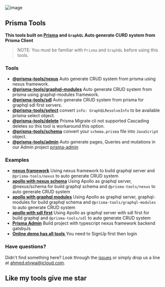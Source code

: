 ![image](https://i.ibb.co/Xpfw1Ry/prisma-dark.png)

## Prisma Tools

**This tools built on [Prisma](https://prisma.io) and `GraphQL` Auto generate CURD system from Prisma Client**

> NOTE: You must be familiar with `Prisma` and `GraphQL` before using this tools.

### Tools

- [**@prisma-tools/nexus**](https://prisma-tools.ahmedelywa.com/nexus/features) Auto generate CRUD system from prisma using nexus framework.
- [**@prisma-tools/graphql-modules**](https://prisma-tools.ahmedelywa.com/graphql-modules) Auto generate CRUD system from prisma using graphql-modules framework.
- [**@prisma-tools/sdl**](https://prisma-tools.ahmedelywa.com/sdl) Auto generate CRUD system from prisma for graphql sdl first servers.
- [**@prisma-tools/select**](https://prisma-tools.ahmedelywa.com/select) convert `info: GraphQLResolveInfo` to be available prisma select object.
- [**@prisma-tools/delete**](https://prisma-tools.ahmedelywa.com/delete) Prisma Migrate cli not supported Cascading deletes so this tool is workaround this option.
- [**@prisma-tools/schema**](https://prisma-tools.ahmedelywa.com/schema) convert your `schema.prisma` file into `JavaScript` object.
- [**@prisma-tools/admin**](https://prisma-tools.ahmedelywa.com/admin/generator) Auto generate pages, Queries and mutations in our Admin project [prisma-admin](https://github.com/AhmedElywa/prisma-admin)

### Examples

- [**nexus framework**](./examples/nexus) Using nexus framework to build graphql server and `@prisma-tools/nexus` to auto generate CRUD system
- [**apollo with nexus schema**](./examples/apollo-nexus-schema) Using Apollo as graphql server, @nexus/schema for build graphql schema and `@prisma-tools/nexus` to auto generate CRUD system
- [**apollo with graphql modules**](./examples/graphql-modules) Using Apollo as graphql server, graphql-modules for build graphql schema and `@prisma-tools/graphql-modules` to auto generate CRUD system
- [**apollo with sdl first**](./examples/apollo-sdl-first) Using Apollo as graphql server with sdl first for build graphql and `@prisma-tools/sdl` to auto generate CRUD system
- [**Prisma Admin**](https://github.com/AhmedElywa/prisma-admin) Build project with typescript nexus framework backend gatsbyJs
- [**Online demo has all tools** ](http://prisma-admin.ahmedelywa.com/) You need to SignUp first then login

### Have questions?

Didn't find something here? Look through the [issues](https://github.com/paljs/prisma-tools/issues) or simply drop us a line at <ahmed.elywa@icloud.com>.

## Like my tools give me star
